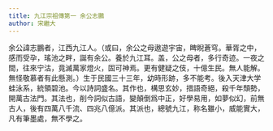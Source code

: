 ```yaml
---
title: 九江宗祖傳第一 余公志鵬
author: 宋繼大
---
```

余公諱志鵬者，江西九江人。（或曰，余公之母遨遊宇宙，睥睨蒼穹。華胥之中，感而受孕，瑤池之畔，誕有余公。養於九江耳。盖，公之母者，多行奇迹。一夜之間，往來宁沽，竟滅萬家燈火，固可神焉。更有健疑之伎，十億生民。無人能解。無怪敬慕者有此懸測。）生于民國三十三年，幼時形跡，多不能考。後入天津大学蛙泳系，統領碧池。今以詩詞盛名。其作也，構思玄妙，措語奇絕，殺千年頹勢，開萬古法門。其法也，削今詞似古語，變顛倒爲中正，好學易用，如夢似幻，前無古人，後有四萬八千流、四兆八億派。其派也，總號九江，称名雖小，威能實大，凡有筆墨處，無不學之。
